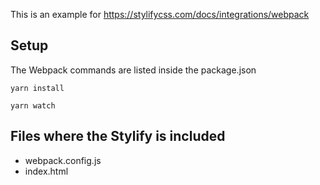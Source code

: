 This is an example for https://stylifycss.com/docs/integrations/webpack

## Setup
The Webpack commands are listed inside the package.json

```
yarn install

yarn watch
```

## Files where the Stylify is included

- webpack.config.js
- index.html
